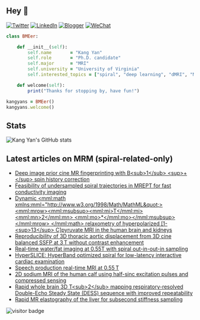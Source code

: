 ## Hey 👋
[![Twitter](https://img.shields.io/badge/Twitter-%231DA1F2.svg?style=for-the-badge&logo=Twitter&logoColor=white)](https://twitter.com/KangY01)
[![LinkedIn](https://img.shields.io/badge/linkedin-%230077B5.svg?style=for-the-badge&logo=linkedin&logoColor=white)](https://www.linkedin.com/in/kyanyan/)
[![Blogger](https://img.shields.io/badge/Blogger-FF5722?style=for-the-badge&logo=blogger&logoColor=white)](https://kangyan.bearblog.dev/)
[![WeChat](https://img.shields.io/badge/WeChat-07C160?style=for-the-badge&logo=wechat&logoColor=white)](wechat.jpg)

```ruby
class BMEer:

    def __init__(self):
        self.name       = "Kang Yan"
        self.role       = "Ph.D. candidate"
        self.major      = "MRI"
        self.university = "University of Virginia"
        self.interested_topics = ["spiral", "deep learning", "dMRI", "MRgFUS"]

    def welcome(self):
        print("Thanks for stopping by, have fun!")

kangyans = BMEer()
kangyans.welcome()
```

## Stats

![Kang Yan's GitHub stats](https://github-readme-stats.vercel.app/api?username=kangyans&show_icons=true&theme=radical)

## Latest articles on MRM (spiral-related-only)

<!-- BLOG-POST-LIST:START -->
- [Deep image prior cine MR fingerprinting with B&lt;sub&gt;1&lt;/sub&gt; &lt;sup&gt;+&lt;/sup&gt; spin history correction](https://pubmed.ncbi.nlm.nih.gov/38098428/?utm_source=Other&utm_medium=rss&utm_campaign=pubmed-2&utm_content=1pyhZV_vZSf7TNlI0WcZuBzuhVZygauW1MasA1OfjX-TfzJMEf&fc=20231128161810&ff=20231222040951&v=2.18.0)
- [Feasibility of undersampled spiral trajectories in MREPT for fast conductivity imaging](https://pubmed.ncbi.nlm.nih.gov/38044757/?utm_source=Other&utm_medium=rss&utm_campaign=pubmed-2&utm_content=1pyhZV_vZSf7TNlI0WcZuBzuhVZygauW1MasA1OfjX-TfzJMEf&fc=20231128161810&ff=20231222040951&v=2.18.0)
- [Dynamic &lt;mml:math xmlns:mml=&quot;http://www.w3.org/1998/Math/MathML&quot;&gt; &lt;mml:mrow&gt;&lt;mml:msubsup&gt;&lt;mml:mi&gt;T&lt;/mml:mi&gt; &lt;mml:mn&gt;2&lt;/mml:mn&gt; &lt;mml:mo&gt;*&lt;/mml:mo&gt;&lt;/mml:msubsup&gt; &lt;/mml:mrow&gt; &lt;/mml:math&gt; relaxometry of hyperpolarized [1-&lt;sup&gt;13&lt;/sup&gt; C]pyruvate MRI in the human brain and kidneys](https://pubmed.ncbi.nlm.nih.gov/38013217/?utm_source=Other&utm_medium=rss&utm_campaign=pubmed-2&utm_content=1pyhZV_vZSf7TNlI0WcZuBzuhVZygauW1MasA1OfjX-TfzJMEf&fc=20231128161810&ff=20231222040951&v=2.18.0)
- [Reproducibility of 3D thoracic aortic displacement from 3D cine balanced SSFP at 3 T without contrast enhancement](https://pubmed.ncbi.nlm.nih.gov/37831612/?utm_source=Other&utm_medium=rss&utm_campaign=pubmed-2&utm_content=1pyhZV_vZSf7TNlI0WcZuBzuhVZygauW1MasA1OfjX-TfzJMEf&fc=20231128161810&ff=20231222040951&v=2.18.0)
- [Real-time water/fat imaging at 0.55T with spiral out-in-out-in sampling](https://pubmed.ncbi.nlm.nih.gov/37815020/?utm_source=Other&utm_medium=rss&utm_campaign=pubmed-2&utm_content=1pyhZV_vZSf7TNlI0WcZuBzuhVZygauW1MasA1OfjX-TfzJMEf&fc=20231128161810&ff=20231222040951&v=2.18.0)
- [HyperSLICE: HyperBand optimized spiral for low-latency interactive cardiac examination](https://pubmed.ncbi.nlm.nih.gov/37799087/?utm_source=Other&utm_medium=rss&utm_campaign=pubmed-2&utm_content=1pyhZV_vZSf7TNlI0WcZuBzuhVZygauW1MasA1OfjX-TfzJMEf&fc=20231128161810&ff=20231222040951&v=2.18.0)
- [Speech production real-time MRI at 0.55 T](https://pubmed.ncbi.nlm.nih.gov/37799039/?utm_source=Other&utm_medium=rss&utm_campaign=pubmed-2&utm_content=1pyhZV_vZSf7TNlI0WcZuBzuhVZygauW1MasA1OfjX-TfzJMEf&fc=20231128161810&ff=20231222040951&v=2.18.0)
- [2D sodium MRI of the human calf using half-sinc excitation pulses and compressed sensing](https://pubmed.ncbi.nlm.nih.gov/37799019/?utm_source=Other&utm_medium=rss&utm_campaign=pubmed-2&utm_content=1pyhZV_vZSf7TNlI0WcZuBzuhVZygauW1MasA1OfjX-TfzJMEf&fc=20231128161810&ff=20231222040951&v=2.18.0)
- [Rapid whole brain 3D T&lt;sub&gt;2&lt;/sub&gt; mapping respiratory-resolved Double-Echo Steady State &lpar;DESS&rpar; sequence with improved repeatability](https://pubmed.ncbi.nlm.nih.gov/37794821/?utm_source=Other&utm_medium=rss&utm_campaign=pubmed-2&utm_content=1pyhZV_vZSf7TNlI0WcZuBzuhVZygauW1MasA1OfjX-TfzJMEf&fc=20231128161810&ff=20231222040951&v=2.18.0)
- [Rapid MR elastography of the liver for subsecond stiffness sampling](https://pubmed.ncbi.nlm.nih.gov/37705467/?utm_source=Other&utm_medium=rss&utm_campaign=pubmed-2&utm_content=1pyhZV_vZSf7TNlI0WcZuBzuhVZygauW1MasA1OfjX-TfzJMEf&fc=20231128161810&ff=20231222040951&v=2.18.0)
<!-- BLOG-POST-LIST:END -->
<!---
## Keep Moving

<img src="run-mario.gif" width="53"><img src="run-mario.gif" width="56"><img src="run-mario.gif" width="59"><img src="run-mario.gif" width="62">
<img src="run-mario.gif" width="65"><img src="run-mario.gif" width="68"><img src="run-mario.gif" width="71"><img src="run-mario.gif" width="74">
<img src="run-mario.gif" width="77"><img src="run-mario.gif" width="80"><img src="run-mario.gif" width="83"><img src="run-mario.gif" width="86">

--->



![visitor badge](https://visitor-badge.laobi.icu/badge?page_id=kangyans.visitor-badge&right_text=MyPageVisitors)
<!---
## Trophies 

[![trophy](https://github-profile-trophy.vercel.app/?username=kangyans&theme=onedark)](https://github.com/kangyans/github-profile-trophy)
-->






